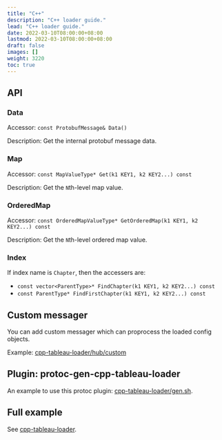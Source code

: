 ```yaml
---
title: "C++"
description: "C++ loader guide."
lead: "C++ loader guide."
date: 2022-03-10T08:00:00+08:00
lastmod: 2022-03-10T08:00:00+08:00
draft: false
images: []
weight: 3220
toc: true
---
```



## API

### Data

Accessor: `const ProtobufMessage& Data()`

Description: Get the internal protobuf message data.

### Map

Accessor: `const MapValueType* Get(k1 KEY1, k2 KEY2...) const`

Description: Get the `N`th-level map value.

### OrderedMap

Accessor: `const OrderedMapValueType* GetOrderedMap(k1 KEY1, k2 KEY2...) const`

Description: Get the `N`th-level ordered map value.

### Index

If index name is `Chapter`, then the accessers are:

- `const vector<ParentType>* FindChapter(k1 KEY1, k2 KEY2...) const`
- `const ParentType* FindFirstChapter(k1 KEY1, k2 KEY2...) const`

## Custom messager

You can add custom messager which can proprocess the loaded config objects.

Example: [cpp-tableau-loader/hub/custom](https://github.com/tableauio/loader/tree/master/test/cpp-tableau-loader/src/hub/custom)

## Plugin: protoc-gen-cpp-tableau-loader

An example to use this protoc plugin:
[cpp-tableau-loader/gen.sh](https://github.com/tableauio/loader/blob/master/test/cpp-tableau-loader/gen.sh).

## Full example

See [cpp-tableau-loader](https://github.com/tableauio/loader/tree/master/test/cpp-tableau-loader).
